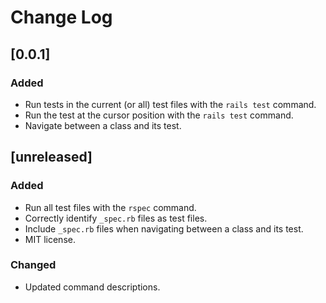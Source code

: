 # Change Log

## [0.0.1]

### Added

- Run tests in the current (or all) test files with the `rails test` command.
- Run the test at the cursor position with the `rails test` command.
- Navigate between a class and its test.


## [unreleased]

### Added

- Run all test files with the `rspec` command.
- Correctly identify `_spec.rb` files as test files.
- Include `_spec.rb` files when navigating between a class and its test.
- MIT license.

### Changed

- Updated command descriptions.
